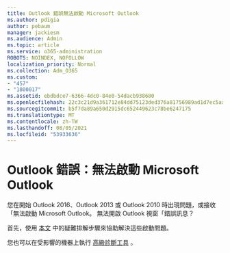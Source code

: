 ```yaml
---
title: Outlook 錯誤無法啟動 Microsoft Outlook
ms.author: pdigia
author: pebaum
manager: jackiesm
ms.audience: Admin
ms.topic: article
ms.service: o365-administration
ROBOTS: NOINDEX, NOFOLLOW
localization_priority: Normal
ms.collection: Adm_O365
ms.custom:
- "457"
- "1800017"
ms.assetid: ebdbdce7-6366-4dc0-84e0-54dacb938680
ms.openlocfilehash: 22c3c21d9a361712e84dd75123ded376a81756989ad1d7ec5aa573e0046c04b8
ms.sourcegitcommit: b5f7da89a650d2915dc652449623c78be6247175
ms.translationtype: MT
ms.contentlocale: zh-TW
ms.lasthandoff: 08/05/2021
ms.locfileid: "53933636"
---
```

# <a name="outlook-error-cannot-start-microsoft-outlook"></a>Outlook 錯誤：無法啟動 Microsoft Outlook

您在開始 Outlook 2016、Outlook 2013 或 Outlook 2010 時出現問題，或接收「無法啟動 Microsoft Outlook。 無法開啟 Outlook 視窗「錯誤訊息？
  
首先，使用 [本文](https://support.office.com/article/I-can-t-start-Microsoft-Outlook-2016-2013-or-2010-or-receive-the-error-Cannot-start-Microsoft-Office-Outlook-Cannot-open-the-Outlook-Window-d1f69da6-b333-4650-97bf-4d77bd7abb85) 中的疑難排解步驟來協助解決這些啟動問題。 
  
您也可以在受影響的機器上執行 [高級診斷工具](https://aka.ms/SaRA-OutlookAdvDiagnostics) 。